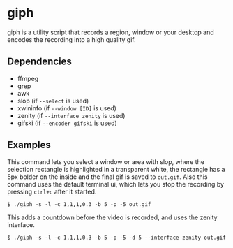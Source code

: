 # giph
giph is a utility script that records a region, window or your desktop and encodes the recording into a high quality gif.

## Dependencies
 - ffmpeg
 - grep
 - awk
 - slop (if `--select` is used)
 - xwininfo (if `--window [ID]` is used)
 - zenity (if `--interface zenity` is used)
 - gifski (if `--encoder gifski` is used)

## Examples

This command lets you select a window or area with slop, where the selection rectangle is highlighted in a transparent white, the rectangle has a 5px bolder on the inside and the final gif is saved to `out.gif`. Also this command uses the default terminal ui, which lets you stop the recording by pressing `ctrl+c` after it started.

```
$ ./giph -s -l -c 1,1,1,0.3 -b 5 -p -5 out.gif 
```

This adds a countdown before the video is recorded, and uses the zenity interface.

```
$ ./giph -s -l -c 1,1,1,0.3 -b 5 -p -5 -d 5 --interface zenity out.gif
```